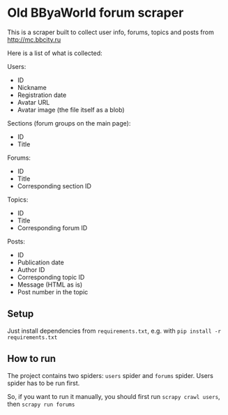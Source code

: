 # Old BByaWorld forum scraper

This is a scraper built to collect user info, forums, topics and posts from http://mc.bbcity.ru

Here is a list of what is collected:

Users:
 - ID
 - Nickname
 - Registration date
 - Avatar URL
 - Avatar image (the file itself as a blob)

Sections (forum groups on the main page):
 - ID
 - Title

Forums:
 - ID
 - Title
 - Corresponding section ID

Topics:
 - ID
 - Title
 - Corresponding forum ID

Posts:
 - ID
 - Publication date
 - Author ID
 - Corresponding topic ID
 - Message (HTML as is)
 - Post number in the topic

## Setup

Just install dependencies from `requirements.txt`, e.g. with `pip install -r requirements.txt`

## How to run

The project contains two spiders: `users` spider and `forums` spider. Users spider has to be run first.

So, if you want to run it manually, you should first run `scrapy crawl users`, then `scrapy run forums`
